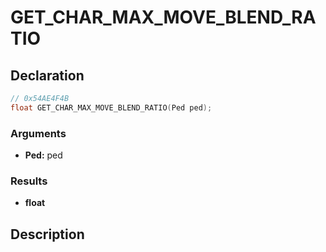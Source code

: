 # GET_CHAR_MAX_MOVE_BLEND_RATIO

## Declaration
```cpp
// 0x54AE4F4B
float GET_CHAR_MAX_MOVE_BLEND_RATIO(Ped ped);
```

### Arguments
- **Ped:** ped

### Results
- **float**

## Description
